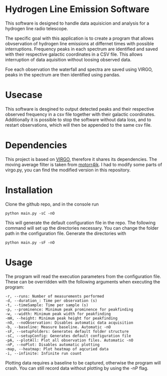 # Hydrogen Line Emission Software
This software is designed to handle data aquisicion and analysis for a hydrogen line radio telescope. 

The specific goal with this application is to create a program that allows obvservation of hydrogen line emissions at differnet times with possible interruptions. Frequency peaks in each spectrum are identified and saved with their respective galactic coordinates in a CSV file. This allows interruption of data aquisition without loosing observed data.

Foe each observation the waterfall and spectra are saved using VIRGO, peaks in the spectrum are then identified using pandas.

# Usecase
This software is desgined to output detected peaks and their respective observed frequency in a csv file together with their galactic coordinates. Additionally it is possible to stop the software without data loss, and to restart observations, which will then be appended to the same csv file.

# Dependencies
This project is based on [VIRGO](https://github.com/0xCoto/VIRGO), therefore it shares its dependencies. The moving average filter is taken from [motorr4ik](https://github.com/motorrr4ik/moving_average_filters). I had to modify some parts of virgo.py, you can find the modified version in this repository. 

# Installation
Clone the github repo, and in the console run

```
python main.py -sC -nO
```

This will generate the default configuration file in the repo. The following command will set up the directories necessary. You can change the folder path in the configuration file. 
Generate the directories with

```
python main.py -sF -nO
```


# Usage
The program will read the execution parameters from the configuration file. These can be overridden with the following arguments when executing the program:

```
-r, --runs: Number of measurements performed
-d, --duration_: Time per observation (s)
-t, --timeSample: Time per sample (s)
-p, --prominence: Minimum peak prominence for peakfinding
-w, --width: Minimum peak width for peakfinding
-mH, --height: Minimum peak height for peakfinding
-nO, --noObservation: Disables automatic data acquisition
-b, --baseline: Measure baseline. Automatic -nO
-sF, --setupFolders: Generates default folder structure
-sC, --setupConfig: Generates default configuration file
-pA, --plotAll: Plot all observation files. Automatic -nO
-nP, --noPlot: Disables automatic plotting
-map, --heatmap: Plot heatmap of aqcuried data
-i, --infinite: Infinite run count
```

Plotting data requires a baseline to be captured, otherwise the program will crash. You can still record data without plotting by using the -nP flag. 
